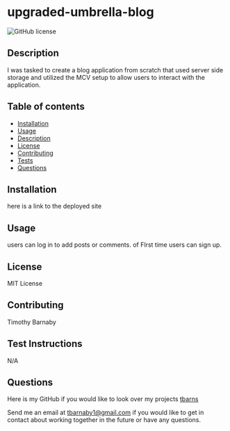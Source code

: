 # upgraded-umbrella-blog



![GitHub license](https://img.shields.io/badge/license-MIT-blue.svg)

## Description
I was tasked to create a blog application from scratch that used server side storage and utilized the MCV setup to allow users to interact with the application.


## Table of contents 
* [Installation](#installation)
* [Usage](#usage)
* [Description](#description)
* [License](#license)
* [Contributing](#contributing)
* [Tests](#tests)
* [Questions](#questions)


## Installation 
here is a link to the deployed site 

## Usage
users can log in to add posts or comments.  of FIrst time users can sign up.

## License 
MIT License

## Contributing
Timothy Barnaby

## Test Instructions
N/A

## Questions
Here is my GitHub if you would like to look over my projects [tbarns](https://github.com/tbarns)

Send me an email at  [tbarnaby1@gmail.com](mailto:tbarnaby1@gmail.com) if you would like to get in contact about working together in the future or have any questions. 
